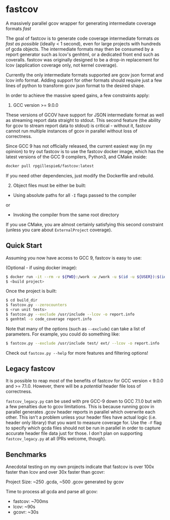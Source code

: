 # fastcov
A massively parallel gcov wrapper for generating intermediate coverage formats *fast*

The goal of fastcov is to generate code coverage intermediate formats *as fast as possible* (ideally < 1 second), even for large projects with hundreds of gcda objects. The intermediate formats may then be consumed by a report generator such as lcov's genhtml, or a dedicated front end such as coveralls. fastcov was originally designed to be a drop-in replacement for lcov (application coverage only, not kernel coverage).

Currently the only intermediate formats supported are gcov json format and lcov info format. Adding support for other formats should require just a few lines of python to transform gcov json format to the desired shape.

In order to achieve the massive speed gains, a few constraints apply:

1. GCC version >= 9.0.0

These versions of GCOV have support for JSON intermediate format as well as streaming report data straight to stdout. This second feature (the ability for gcov to stream report data to stdout) is critical - without it, fastcov cannot run multiple instances of gcov in parallel without loss of correctness.

Since GCC 9 has not officially released, the current easiest way (in my opinion) to try out fastcov is to use the fastcov docker image, which has the latest versions of the GCC 9 compilers, Python3, and CMake inside:

```bash
docker pull rpgillespie6/fastcov:latest
```

If you need other dependencies, just modify the Dockerfile and rebuild.

2. Object files must be either be built:

- Using absolute paths for all `-I` flags passed to the compiler

or

- Invoking the compiler from the same root directory

If you use CMake, you are almost certainly satisfying this second constraint (unless you care about `ExternalProject` coverage).

## Quick Start

Assuming you now have access to GCC 9, fastcov is easy to use:

(Optional - if using docker image):
```bash
$ docker run -it --rm -v ${PWD}:/work -w /work -u $(id -u ${USER}):$(id -g ${USER}) rpgillespie6/fastcov
$ <build project>
```

Once the project is built:
```bash
$ cd build_dir
$ fastcov.py --zerocounters
$ <run unit tests>
$ fastcov.py --exclude /usr/include --lcov -o report.info
$ genhtml -o code_coverage report.info
```

Note that many of the options (such as `--exclude`) can take a list of parameters. For example, you could do something like:

```bash
$ fastcov.py --exclude /usr/include test/ ext/ --lcov -o report.info
```

Check out `fastcov.py --help` for more features and filtering options!

## Legacy fastcov

It is possible to reap most of the benefits of fastcov for GCC version < 9.0.0 and >= 7.1.0. However, there will be a *potential* header file loss of correctness.

`fastcov_legacy.py` can be used with pre GCC-9 down to GCC 7.1.0 but with a few penalties due to gcov limitations. This is because running gcov in parallel generates .gcov header reports in parallel which overwrite each other. This isn't a problem unless your header files have actual logic (i.e. header only library) that you want to measure coverage for. Use the `-F` flag to specify which gcda files should not be run in parallel in order to capture accurate header file data just for those. I don't plan on supporting `fastcov_legacy.py` at all (PRs welcome, though).

## Benchmarks

Anecdotal testing on my own projects indicate that fastcov is over 100x faster than lcov and over 30x faster than gcovr:

Project Size: ~250 .gcda, ~500 .gcov generated by gcov

Time to process all gcda and parse all gcov:

- fastcov: ~700ms
- lcov:    ~90s
- gcovr:   ~30s
